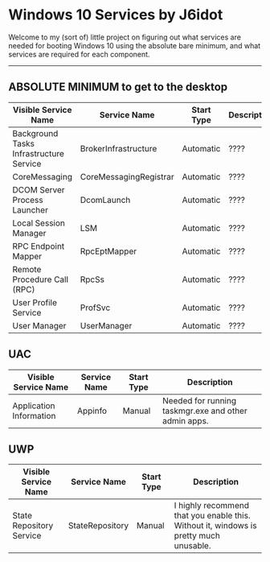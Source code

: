 # Windows 10 Services by J6idot
Welcome to my (sort of) little project on figuring out what services are needed for booting Windows 10 using the absolute bare minimum, and what services are required for each component.

----

## ABSOLUTE MINIMUM to get to the desktop
| Visible Service Name | Service Name | Start Type | Description |
| --- | --- | --- | --- |
| Background Tasks Infrastructure Service | BrokerInfrastructure | Automatic | ???? |
| CoreMessaging | CoreMessagingRegistrar | Automatic | ???? |
| DCOM Server Process Launcher | DcomLaunch | Automatic | ???? |
| Local Session Manager | LSM | Automatic | ???? |
| RPC Endpoint Mapper | RpcEptMapper | Automatic | ???? |
| Remote Procedure Call (RPC) | RpcSs | Automatic | ???? |
| User Profile Service | ProfSvc | Automatic | ???? |
| User Manager | UserManager | Automatic | ???? |

## UAC
| Visible Service Name | Service Name | Start Type | Description |
| --- | --- | --- | --- |
| Application Information | Appinfo | Manual | Needed for running taskmgr.exe and other admin apps. |

## UWP
| Visible Service Name | Service Name | Start Type | Description |
| --- | --- | --- | --- |
| State Repository Service | StateRepository | Manual | I highly recommend that you enable this. Without it, windows is pretty much unusable.
